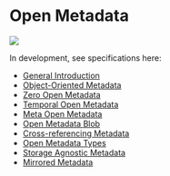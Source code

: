 Open Metadata
=============

![](https://dl.dropbox.com/s/av2x8gel580ow48/om2_hierarchy.png)

In development, see specifications here:

* [General Introduction](http://rfc.abstractfactory.io/spec/10)
* [Object-Oriented Metadata](http://rfc.abstractfactory.io/spec/12)
* [Zero Open Metadata](http://rfc.abstractfactory.io/spec/13)
* [Temporal Open Metadata](http://rfc.abstractfactory.io/spec/14)
* [Meta Open Metadata](http://rfc.abstractfactory.io/spec/15)
* [Open Metadata Blob](http://rfc.abstractfactory.io/spec/16)
* [Cross-referencing Metadata](http://rfc.abstractfactory.io/spec/17)
* [Open Metadata Types](http://rfc.abstractfactory.io/spec/18)
* [Storage Agnostic Metadata](http://rfc.abstractfactory.io/spec/19)
* [Mirrored Metadata](http://rfc.abstractfactory.io/spec/20)
